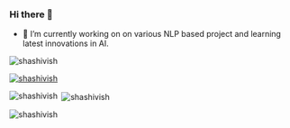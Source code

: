 ### Hi there 👋

<!--
**shashivish/shashivish** is a ✨ _special_ ✨ repository because its `README.md` (this file) appears on your GitHub profile.

Here are some ideas to get you started:

- 🔭 I’m currently working on ...
- 🌱 I’m currently learning ...
- 👯 I’m looking to collaborate on ...
- 🤔 I’m looking for help with ...
- 💬 Ask me about ...
- 📫 How to reach me: ...
- 😄 Pronouns: ...
- ⚡ Fun fact: ...
-->

- 🔭 I’m currently working on on various NLP based project and learning latest innovations in AI. 

<p align="left"> <img src="https://komarev.com/ghpvc/?username=shashivish&label=Profile%20views&color=0e75b6&style=flat" alt="shashivish" /> </p>

<p align="left"> <a href="https://github.com/ryo-ma/github-profile-trophy"><img src="https://github-profile-trophy.vercel.app/?username=shashivish" alt="shashivish" /></a> </p>

<p><img align="left" src="https://github-readme-stats.vercel.app/api/top-langs?username=shashivish&show_icons=true&locale=en&layout=compact" alt="shashivish" /></p>

<p>&nbsp;<img align="center" src="https://github-readme-stats.vercel.app/api?username=shashivish&show_icons=true&locale=en" alt="shashivish" /></p>

<p><img align="center" src="https://github-readme-streak-stats.herokuapp.com/?user=shashivish&" alt="shashivish" /></p>
